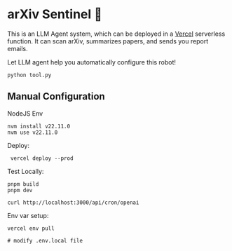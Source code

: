 # arXiv Sentinel 🤖
This is an LLM Agent system, which can be deployed in a [Vercel](https://vercel.com/) serverless function. It can scan arXiv, summarizes papers, and sends you report emails.


Let LLM agent help you automatically configure this robot!
```shell
python tool.py
```

## Manual Configuration
NodeJS Env
```shell
nvm install v22.11.0
nvm use v22.11.0
```

Deploy:
```shell
 vercel deploy --prod
```

Test Locally:
```shell
pnpm build
pnpm dev

curl http://localhost:3000/api/cron/openai
```

Env var setup:
```shell
vercel env pull

# modify .env.local file
```


